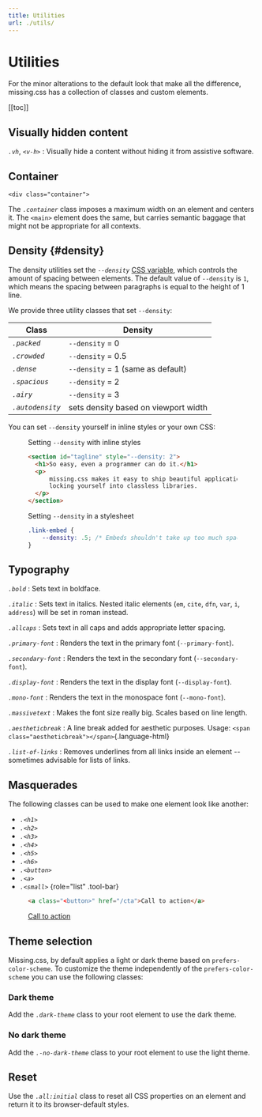 ```yaml
---
title: Utilities
url: ./utils/
---
```


# Utilities

For the minor alterations to the default look that make all the difference,
missing.css has a collection of classes and custom elements.

[[toc]]

## Visually hidden content

<dfn>`.vh`</dfn>, <dfn>`<v-h>`</dfn>
:   Visually hide a content without hiding it from assistive software.


## Container

`<div class="container">`

The <dfn>`.container`</dfn> class imposes a maximum width on an element and 
centers it. The `<main>` element does the same, but carries semantic baggage
that might not be appropriate for all contexts.


## Density {#density}

The density utilities set the <dfn>`--density`</dfn> [CSS variable][], which
controls the amount of spacing between elements. The default value of
`--density` is `1`, which means the spacing between paragraphs is
equal to the height of 1 line.

We provide three utility classes that set `--density`:

| Class                     | Density                                    |
|---------------------------|--------------------------------------------|
| <dfn>`.packed`</dfn>      | `--density` = 0                            |
| <dfn>`.crowded`</dfn>     | `--density` = 0.5                          |
| <dfn>`.dense`</dfn>       | `--density` = 1 (same as default)          |
| <dfn>`.spacious`</dfn>    | `--density` = 2                            |
| <dfn>`.airy`</dfn>        | `--density` = 3                            |
| <dfn>`.autodensity`</dfn> | sets density based on viewport width       |

You can set `--density` yourself in inline styles or your own CSS:

<figure>
<figcaption>Setting <code>--density</code> with inline styles</figcaption>

  ~~~ html
  <section id="tagline" style="--density: 2">
    <h1>So easy, even a programmer can do it.</h1>
    <p>
        missing.css makes it easy to ship beautiful applications without
        locking yourself into classless libraries.
    </p>
  </section>
  ~~~
</figure>

<figure>
<figcaption>Setting <code>--density</code> in a stylesheet</figcaption>

  ~~~ css
  .link-embed {
      --density: .5; /* Embeds shouldn't take up too much space */
  }
  ~~~

</figure>


## Typography

<dfn>`.bold`</dfn>
:   Sets text in boldface.

<dfn>`.italic`</dfn>
:   Sets text in italics. Nested italic elements
    (`em`, `cite`, `dfn`, `var`, `i`, `address`) will be set in roman instead.

<dfn>`.allcaps`</dfn>
:   Sets text in all caps and adds appropriate letter spacing.

<dfn>`.primary-font`</dfn>
:   Renders the text in the primary font (`--primary-font`).

<dfn>`.secondary-font`</dfn>
:   Renders the text in the secondary font (`--secondary-font`).

<dfn>`.display-font`</dfn>
:   Renders the text in the display font (`--display-font`).

<dfn>`.mono-font`</dfn>
:   Renders the text in the monospace font (`--mono-font`).

<dfn>`.massivetext`</dfn>
:   Makes the font size really big. Scales based on line length.

<dfn>`.aestheticbreak`</dfn>
:   A line break added for aesthetic purposes. Usage: `<span class="aestheticbreak"></span>`{.language-html}

<dfn>`.list-of-links`</dfn>
:   Removes underlines from all links inside an element -- sometimes advisable for lists of links.


## Masquerades

The following classes can be used to make one element look like another:

 - <dfn>`.<h1>`</dfn>
 - <dfn>`.<h2>`</dfn>
 - <dfn>`.<h3>`</dfn>
 - <dfn>`.<h4>`</dfn>
 - <dfn>`.<h5>`</dfn>
 - <dfn>`.<h6>`</dfn>
 - <dfn>`.<button>`</dfn>
 - <dfn>`.<a>`</dfn>
 - <dfn>`.<small>`</dfn>
 {role="list" .tool-bar}

<figure>

  ~~~ html
  <a class="<button>" href="/cta">Call to action</a>
  ~~~

  <p><a class="<button>" href="#">Call to action</a>


</figure>

## Theme selection

Missing.css, by default applies a light or dark theme based on `prefers-color-scheme`.
To customize the theme independently of the `prefers-color-scheme` you can use
the following classes:

### Dark theme

Add the <dfn>`.dark-theme`</dfn> class to your root element to use the dark theme.

### No dark theme

Add the <dfn>`.-no-dark-theme`</dfn> class to your root element to use the light theme.

## Reset

Use the <dfn>`.all:initial`</dfn> class to reset all CSS properties on an
element and return it to its browser-default styles.


[CSS variable]: /docs/variables
